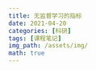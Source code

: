 ```yaml
---
title: 无监督学习的指标
date: 2021-04-20
categories: [科研]
tags: [课程笔记]
img_path: /assets/img/
math: true
---
```

